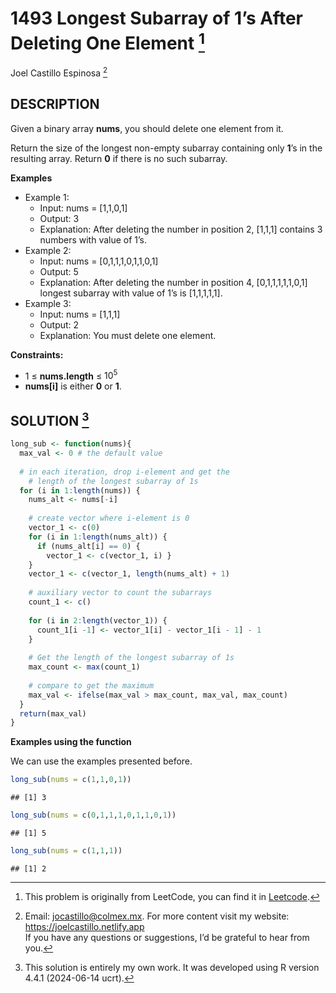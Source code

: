 
# 1493 Longest Subarray of 1’s After Deleting One Element [^1]

Joel Castillo Espinosa [^2]

## DESCRIPTION

Given a binary array **nums**, you should delete one element from it.

Return the size of the longest non-empty subarray containing only
**1**’s in the resulting array. Return **0** if there is no such
subarray.

**Examples**

- Example 1:
  - Input: nums = \[1,1,0,1\]
  - Output: 3
  - Explanation: After deleting the number in position 2, \[1,1,1\]
    contains 3 numbers with value of 1’s.
- Example 2:
  - Input: nums = \[0,1,1,1,0,1,1,0,1\]
  - Output: 5
  - Explanation: After deleting the number in position 4,
    \[0,1,1,1,1,1,0,1\] longest subarray with value of 1’s is
    \[1,1,1,1,1\].
- Example 3:
  - Input: nums = \[1,1,1\]
  - Output: 2
  - Explanation: You must delete one element.

**Constraints:**

- 1 ≤ **nums.length** ≤ $10^{5}$
- **nums\[i\]** is either **0** or **1**.

## SOLUTION [^3]

``` r
long_sub <- function(nums){
  max_val <- 0 # the default value
  
  # in each iteration, drop i-element and get the 
    # length of the longest subarray of 1s
  for (i in 1:length(nums)) {
    nums_alt <- nums[-i]
    
    # create vector where i-element is 0 
    vector_1 <- c(0)  
    for (i in 1:length(nums_alt)) {
      if (nums_alt[i] == 0) {
        vector_1 <- c(vector_1, i) }
    }
    vector_1 <- c(vector_1, length(nums_alt) + 1)
    
    # auxiliary vector to count the subarrays
    count_1 <- c()
    
    for (i in 2:length(vector_1)) {
      count_1[i -1] <- vector_1[i] - vector_1[i - 1] - 1
    }
    
    # Get the length of the longest subarray of 1s
    max_count <- max(count_1) 
    
    # compare to get the maximum
    max_val <- ifelse(max_val > max_count, max_val, max_count)
  }
  return(max_val)
}
```

**Examples using the function**

We can use the examples presented before.

``` r
long_sub(nums = c(1,1,0,1))
```

    ## [1] 3

``` r
long_sub(nums = c(0,1,1,1,0,1,1,0,1))
```

    ## [1] 5

``` r
long_sub(nums = c(1,1,1))
```

    ## [1] 2

[^1]: This problem is originally from LeetCode, you can find it in
    [Leetcode](https://leetcode.com/problems/longest-subarray-of-1s-after-deleting-one-element/?envType=study-plan-v2&envId=leetcode-75).

[^2]: Email: <jocastillo@colmex.mx>. For more content visit my website:
    <https://joelcastillo.netlify.app> <br> If you have any questions or
    suggestions, I’d be grateful to hear from you.

[^3]: This solution is entirely my own work. It was developed using R
    version 4.4.1 (2024-06-14 ucrt).
